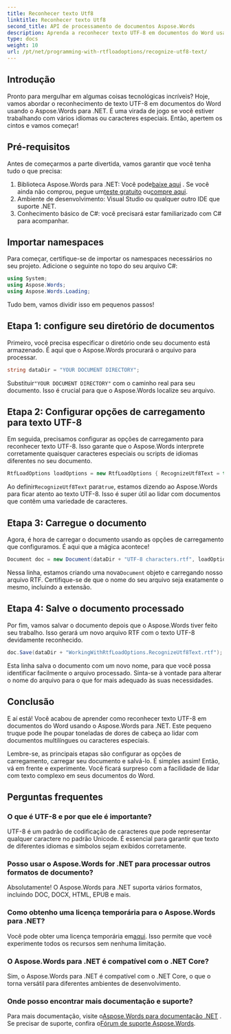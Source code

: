 ```yaml
---
title: Reconhecer texto Utf8
linktitle: Reconhecer texto Utf8
second_title: API de processamento de documentos Aspose.Words
description: Aprenda a reconhecer texto UTF-8 em documentos do Word usando o Aspose.Words para .NET com este guia detalhado passo a passo.
type: docs
weight: 10
url: /pt/net/programming-with-rtfloadoptions/recognize-utf8-text/
---
```

## Introdução

Pronto para mergulhar em algumas coisas tecnológicas incríveis? Hoje, vamos abordar o reconhecimento de texto UTF-8 em documentos do Word usando o Aspose.Words para .NET. É uma virada de jogo se você estiver trabalhando com vários idiomas ou caracteres especiais. Então, apertem os cintos e vamos começar!

## Pré-requisitos

Antes de começarmos a parte divertida, vamos garantir que você tenha tudo o que precisa:

1.  Biblioteca Aspose.Words para .NET: Você pode[baixe aqui](https://releases.aspose.com/words/net/) . Se você ainda não comprou, pegue um[teste gratuito](https://releases.aspose.com/) ou[compre aqui](https://purchase.aspose.com/buy).
2. Ambiente de desenvolvimento: Visual Studio ou qualquer outro IDE que suporte .NET.
3. Conhecimento básico de C#: você precisará estar familiarizado com C# para acompanhar.

## Importar namespaces

Para começar, certifique-se de importar os namespaces necessários no seu projeto. Adicione o seguinte no topo do seu arquivo C#:

```csharp
using System;
using Aspose.Words;
using Aspose.Words.Loading;
```

Tudo bem, vamos dividir isso em pequenos passos!

## Etapa 1: configure seu diretório de documentos

Primeiro, você precisa especificar o diretório onde seu documento está armazenado. É aqui que o Aspose.Words procurará o arquivo para processar.

```csharp
string dataDir = "YOUR DOCUMENT DIRECTORY";
```

 Substituir`"YOUR DOCUMENT DIRECTORY"` com o caminho real para seu documento. Isso é crucial para que o Aspose.Words localize seu arquivo.

## Etapa 2: Configurar opções de carregamento para texto UTF-8

Em seguida, precisamos configurar as opções de carregamento para reconhecer texto UTF-8. Isso garante que o Aspose.Words interprete corretamente quaisquer caracteres especiais ou scripts de idiomas diferentes no seu documento.

```csharp
RtfLoadOptions loadOptions = new RtfLoadOptions { RecognizeUtf8Text = true };
```

 Ao definir`RecognizeUtf8Text` para`true`, estamos dizendo ao Aspose.Words para ficar atento ao texto UTF-8. Isso é super útil ao lidar com documentos que contêm uma variedade de caracteres.

## Etapa 3: Carregue o documento

Agora, é hora de carregar o documento usando as opções de carregamento que configuramos. É aqui que a mágica acontece!

```csharp
Document doc = new Document(dataDir + "UTF-8 characters.rtf", loadOptions);
```

 Nessa linha, estamos criando uma nova`Document` objeto e carregando nosso arquivo RTF. Certifique-se de que o nome do seu arquivo seja exatamente o mesmo, incluindo a extensão.

## Etapa 4: Salve o documento processado

Por fim, vamos salvar o documento depois que o Aspose.Words tiver feito seu trabalho. Isso gerará um novo arquivo RTF com o texto UTF-8 devidamente reconhecido.

```csharp
doc.Save(dataDir + "WorkingWithRtfLoadOptions.RecognizeUtf8Text.rtf");
```

Esta linha salva o documento com um novo nome, para que você possa identificar facilmente o arquivo processado. Sinta-se à vontade para alterar o nome do arquivo para o que for mais adequado às suas necessidades.

## Conclusão

E aí está! Você acabou de aprender como reconhecer texto UTF-8 em documentos do Word usando o Aspose.Words para .NET. Este pequeno truque pode lhe poupar toneladas de dores de cabeça ao lidar com documentos multilíngues ou caracteres especiais.

Lembre-se, as principais etapas são configurar as opções de carregamento, carregar seu documento e salvá-lo. É simples assim! Então, vá em frente e experimente. Você ficará surpreso com a facilidade de lidar com texto complexo em seus documentos do Word.

## Perguntas frequentes

### O que é UTF-8 e por que ele é importante?

UTF-8 é um padrão de codificação de caracteres que pode representar qualquer caractere no padrão Unicode. É essencial para garantir que texto de diferentes idiomas e símbolos sejam exibidos corretamente.

### Posso usar o Aspose.Words for .NET para processar outros formatos de documento?

Absolutamente! O Aspose.Words para .NET suporta vários formatos, incluindo DOC, DOCX, HTML, EPUB e mais.

### Como obtenho uma licença temporária para o Aspose.Words para .NET?

 Você pode obter uma licença temporária em[aqui](https://purchase.aspose.com/temporary-license/). Isso permite que você experimente todos os recursos sem nenhuma limitação.

### O Aspose.Words para .NET é compatível com o .NET Core?

Sim, o Aspose.Words para .NET é compatível com o .NET Core, o que o torna versátil para diferentes ambientes de desenvolvimento.

### Onde posso encontrar mais documentação e suporte?

 Para mais documentação, visite o[Aspose.Words para documentação .NET](https://reference.aspose.com/words/net/) . Se precisar de suporte, confira o[Fórum de suporte Aspose.Words](https://forum.aspose.com/c/words/8).